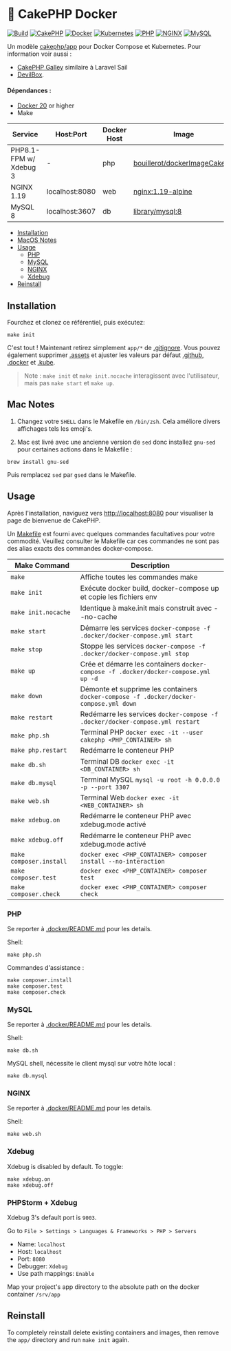 # &#127856; CakePHP Docker

[![Build](https://github.com/bouillerot/dockerImageCake44/workflows/Build/badge.svg?branch=master)](https://github.com/bouillerot/dockerImageCake44/actions)
[![CakePHP](https://img.shields.io/badge/cakephp-4-red?logo=cakephp)](https://book.cakephp.org/4/en/index.html)
[![Docker](https://img.shields.io/badge/docker-ffffff.svg?logo=docker)](.docker)
[![Kubernetes](https://img.shields.io/badge/kubernetes-D3D3D3.svg?logo=kubernetes)](.kube)
[![PHP](https://img.shields.io/badge/php-8.1-8892BF.svg?logo=php)](https://hub.docker.com/_/php)
[![NGINX](https://img.shields.io/badge/nginx-1.19-009639.svg?logo=nginx)](https://hub.docker.com/_/nginx)
[![MySQL](https://img.shields.io/badge/mysql-8-00758F.svg?logo=mysql)](https://hub.docker.com/_/mysql)

Un modèle [cakephp/app](https://github.com/cakephp/app)
pour Docker Compose et Kubernetes.
Pour information voir aussi :
- [CakePHP Galley](https://gitlab.com/amayer5125/galley) similaire à Laravel Sail
- [DevilBox](https://devilbox.readthedocs.io/en/latest/examples/setup-cakephp.html).

#### Dépendances :

- [Docker 20](https://docs.docker.com/engine/release-notes/) or higher
- Make

| Service                | Host:Port      | Docker Host | Image                                                                                        |
|------------------------|----------------|-------------|----------------------------------------------------------------------------------------------|
| PHP8.1-FPM w/ Xdebug 3 | -              | php         | [bouillerot/dockerImageCake44](https://github.com/bouillerot/dockerImageCake44) |
| NGINX 1.19             | localhost:8080 | web         | [nginx:1.19-alpine](https://hub.docker.com/_/nginx)                                          |
| MySQL 8                | localhost:3607 | db          | [library/mysql:8](https://hub.docker.com/_/mysql)                                            |


- [Installation](#installation)
- [MacOS Notes](#mac-notes)
- [Usage](#usage)
  - [PHP](#php)
  - [MySQL](#mysql)
  - [NGINX](#nginx)
  - [Xdebug](#xdebug)
- [Reinstall](#reinstall)

## Installation

Fourchez et clonez ce référentiel, puis exécutez:

```console
make init
```

C'est tout ! Maintenant retirez simplement `app/*` de [.gitignore](.gitignore). Vous pouvez également supprimer
[.assets](.assets) et ajuster les valeurs par défaut [.github](.github), [.docker](.docker) et [.kube](.kube).

> Note : `make init` et `make init.nocache` interagissent avec l'utilisateur, mais pas `make start` et `make up`.

## Mac Notes

1. Changez votre  `SHELL` dans le Makefile en `/bin/zsh`. Cela améliore divers affichages tels les emoji's.

3. Mac est livré avec une ancienne version de `sed` donc installez `gnu-sed` pour certaines actions dans le Makefile :

```console
brew install gnu-sed
```

Puis remplacez `sed` par `gsed` dans le Makefile.

## Usage

Après l'installation, naviguez vers [http://localhost:8080](http://localhost:8080) pour visualiser la page de bienvenue de CakePHP.

Un [Makefile](Makefile) est fourni avec quelques commandes facultatives pour votre commodité.
Veuillez consulter le Makefile car ces commandes ne sont pas des alias exacts des commandes docker-compose.

| Make Command            | Description                                                                             |
|-------------------------|-----------------------------------------------------------------------------------------|
| `make`                  | Affiche toutes les commandes make                                                       |
| `make init`             | Exécute docker build, docker-compose up et copie les fichiers env                       |
| `make init.nocache`     | Identique à make.init mais construit avec --no-cache                                    |
| `make start`            | Démarre les services `docker-compose -f .docker/docker-compose.yml start`               |
| `make stop`             | Stoppe les services `docker-compose -f .docker/docker-compose.yml stop`                 |
| `make up`               | Crée et démarre les containers `docker-compose -f .docker/docker-compose.yml up -d`     |
| `make down`             | Démonte et supprime les containers `docker-compose -f .docker/docker-compose.yml down`  |
| `make restart`          | Redémarre les services `docker-compose -f .docker/docker-compose.yml restart`           |
| `make php.sh`           | Terminal PHP `docker exec -it --user cakephp <PHP_CONTAINER> sh`                        |
| `make php.restart`      | Redémarre le conteneur PHP                                                              |
| `make db.sh`            | Terminal DB `docker exec -it <DB_CONTAINER> sh`                                         |
| `make db.mysql`         | Terminal MySQL `mysql -u root -h 0.0.0.0 -p --port 3307`                                |
| `make web.sh`           | Terminal Web `docker exec -it <WEB_CONTAINER> sh`                                       |
| `make xdebug.on`        | Redémarre le conteneur PHP avec xdebug.mode activé                                      |
| `make xdebug.off`       | Redémarre le conteneur PHP avec xdebug.mode activé                                      |
| `make composer.install` | `docker exec <PHP_CONTAINER> composer install --no-interaction`                         |
| `make composer.test`    | `docker exec <PHP_CONTAINER> composer test`                                             |
| `make composer.check`   | `docker exec <PHP_CONTAINER> composer check`                                            |

### PHP

Se reporter à [.docker/README.md](.docker/README.md) pour les details.

Shell:

```console
make php.sh
```

Commandes d'assistance :

```console
make composer.install
make composer.test
make composer.check
```

### MySQL

Se reporter à [.docker/README.md](.docker/README.md) pour les details.

Shell:

```console
make db.sh
```

MySQL shell, nécessite le client mysql sur votre hôte local :

```console
make db.mysql
```

### NGINX

Se reporter à [.docker/README.md](.docker/README.md) pour les details.

Shell:

```console
make web.sh
```

### Xdebug

Xdebug is disabled by default. To toggle:

```console
make xdebug.on
make xdebug.off
```

### PHPStorm + Xdebug

Xdebug 3's default port is `9003`.

Go to `File > Settings > Languages & Frameworks > PHP > Servers`

- Name: `localhost`
- Host: `localhost`
- Port: `8080`
- Debugger: `Xdebug`
- Use path mappings: `Enable`

Map your project's app directory to the absolute path on the docker container `/srv/app`

## Reinstall

To completely reinstall delete existing containers and images, then remove the `app/` directory and run `make init`
again.
